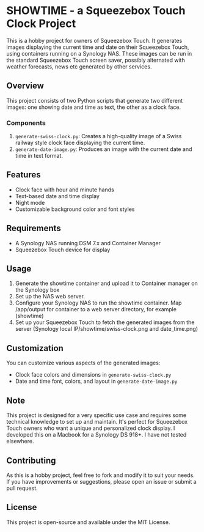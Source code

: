 # SHOWTIME - a Squeezebox Touch Clock Project

This is a hobby project for owners of Squeezebox Touch. It generates images displaying the current time and date on their Squeezebox Touch, using containers running on a Synology NAS. These images can be run in the standard Squeezebox Touch screen saver, possibly alternated with weather forecasts, news etc generated by other services.

## Overview

This project consists of two Python scripts that generate two different images: one showing date and time as text, the other as a clock face. 

### Components

1. `generate-swiss-clock.py`: Creates a high-quality image of a Swiss railway style clock face displaying the current time.
2. `generate-date-image.py`: Produces an image with the current date and time in text format.

## Features

- Clock face with hour and minute hands
- Text-based date and time display
- Night mode
- Customizable background color and font styles 

## Requirements

- A Synology NAS running DSM 7.x and Container Manager
- Squeezebox Touch device for display

## Usage

1. Generate the showtime container and upload it to Container manager on the Synology box
2. Set up the NAS web server.
3. Configure your Synology NAS to run the showtime container. Map /app/output for container to a web server directory, for example (showtime) 
4. Set up your Squeezebox Touch to fetch the generated images from the server (Synology local IP/showtime/swiss-clock.png and date_time.png)

## Customization

You can customize various aspects of the generated images:

- Clock face colors and dimensions in `generate-swiss-clock.py`
- Date and time font, colors, and layout in `generate-date-image.py`

## Note

This project is designed for a very specific use case and requires some technical knowledge to set up and maintain. It's perfect for Squeezebox Touch owners who want a unique and personalized clock display. I developed this on a Macbook for a Synology DS 918+. I have not tested elsewhere. 

## Contributing

As this is a hobby project, feel free to fork and modify it to suit your needs. If you have improvements or suggestions, please open an issue or submit a pull request.

## License

This project is open-source and available under the MIT License.
